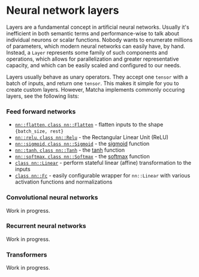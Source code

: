 # Neural network layers

Layers are a fundamental concept in artificial neural networks. Usually
it's inefficient in both semantic terms and performance-wise to talk
about individual neurons or scalar functions. Nobody wants
to enumerate millions of parameters, which modern neural networks
can easily have, by hand. Instead, a `Layer` represents
some family of such components and operations, which allows for
parallelization and greater representative capacity, and which can
be easily scaled and configured to our needs.


Layers usually behave as unary operators. They accept one `tensor` with
a batch of inputs, and return one `tensor`. This makes it simple for
you to create custom layers. However, Matcha implements commonly occuring
layers, see the following lists:


### Feed forward networks

- [`nn::flatten`, `class nn::Flatten`](nn/layers/flatten) -
  flatten inputs to the shape `{batch_size, rest}`
- [`nn::relu`, `class nn::Relu`](nn/layers/relu) -
  the Rectangular Linear Unit (ReLU)
- [`nn::sigmoid`, `class nn::Sigmoid`](nn/layers/sigmoid) -
  the [sigmoid](tensor/operations/elementwise-unary#sigmoid) function
- [`nn::tanh`, `class nn::Tanh`](nn/layers/tanh) -
  the [tanh](tensor/operations/elementwise-unary#tanh) function
- [`nn::softmax`, `class nn::Softmax`](nn/layers/softmax) -
  the [softmax](tensor/operations/miscellaneous#softmax) function
- [`class nn::Linear`](nn/layers/linear) - 
  perform stateful linear (affine) transformation to the inputs
- [`class nn::Fc`](nn/layers/fc) - 
  easily configurable wrapper for `nn::Linear` with various activation
  functions and normalizations

### Convolutional neural networks

Work in progress.

### Recurrent neural networks

Work in progress.

### Transformers

Work in progress.
